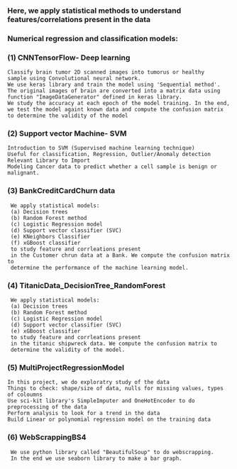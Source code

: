 ### Here, we apply statistical methods to understand features/correlations present in the data

### Numerical regression and classification models: 
### (1) CNNTensorFlow- Deep learning 
    Classify brain tumor 2D scanned images into tumorus or healthy 
    sample using Convolutional neural network.
    We use keras library and train the model using 'Sequential method'. 
    The original images of brain are converted into a matrix data using
    function "ImageDataGenerator" defined in keras library. 
    We study the accuracy at each epoch of the model training. In the end, 
    we test the model againt known data and compute the confusion matrix 
    to determine the validity of the model
    
### (2) Support vector Machine- SVM 
    Introduction to SVM (Supervised machine learning technique) 
    Useful for classification, Regression, Outlier/Anomaly detection 
    Relevant Library to Import 
    Modeling Cancer data to predict whether a cell sample is benign or malignant.
    
### (3) BankCreditCardChurn data
     We apply statistical models: 
     (a) Decision trees
     (b) Random Forest method
     (c) Logistic Regression model
     (d) Support vector classifier (SVC)
     (e) KNeighbors Classifier  
     (f) xGBoost classifier 
     to study feature and corrleations present 
     in the Customer chrun data at a Bank. We compute the confusion matrix to 
     determine the performance of the machine learning model.
     
### (4) TitanicData_DecisionTree_RandomForest 
     We apply statistical models: 
     (a) Decision trees
     (b) Random Forest method
     (c) Logistic Regression model
     (d) Support vector classifier (SVC)
     (e) xGBoost classifier 
     to study feature and corrleations present 
     in the titanic shipwreck data. We compute the confusion matrix to 
     determine the validity of the model.
     
### (5) MultiProjectRegressionModel 
    In this project, we do exploratry study of the data 
    Things to check: shape/size of data, nulls for missing values, types of coloumns 
    Use sci-kit library's SimpleImputer and OneHotEncoder to do preprocessing of the data 
    Perform analysis to look for a trend in the data 
    Build Linear or polynomial regression model on the training data
    
### (6) WebScrappingBS4  
     We use python library called "BeautifulSoup" to do webscrapping. 
     In the end we use seaborn library to make a bar graph.
